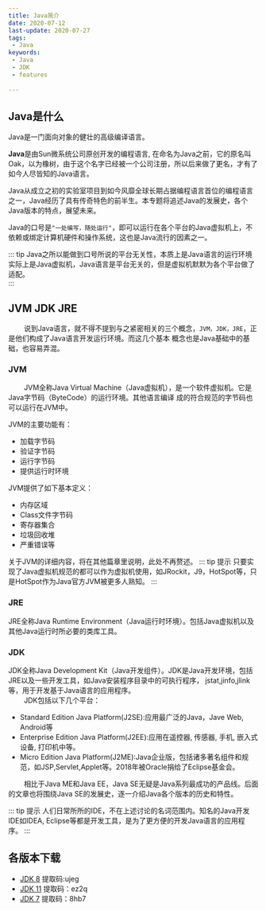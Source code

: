 ```yaml
---
title: Java简介
date: 2020-07-12
last-update: 2020-07-27
tags:
 - Java
keywords:
 - Java
 - JDK 
 - features
 
---
```


## Java是什么

Java是一门面向对象的健壮的高级编译语言。<br>

**Java**是由Sun微系统公司原创开发的编程语言, 在命名为Java之前，它的原名叫Oak，以为橡树，由于这个名字已经被一个公司注册，所以后来做了更名，才有了
如今人尽皆知的Java语言。<br>

Java从成立之初的实验室项目到如今风靡全球长期占据编程语言首位的编程语言之一，Java经历了具有传奇特色的前半生。本专题将追述Java的发展史，各个Java版本的特点，展望未来。<br>

Java的口号是`"一处编写，随处运行"`，即可以运行在各个平台的Java虚拟机上，不依赖或绑定计算机硬件和操作系统，这也是Java流行的因素之一。<br>

::: tip 
Java之所以能做到口号所说的平台无关性，本质上是Java语言的运行环境实际上是Java虚拟机，Java语言是平台无关的，但是虚拟机默默为各个平台做了适配。<br>
::: 

## JVM JDK JRE 

&nbsp;&nbsp;&nbsp;&nbsp;&nbsp;&nbsp;&nbsp;&nbsp;说到Java语言，就不得不提到与之紧密相关的三个概念，`JVM，JDK，JRE`，正是他们构成了Java语言开发运行环境。而这几个基本
概念也是Java基础中的基础，也容易弄混。

### JVM
&nbsp;&nbsp;&nbsp;&nbsp;&nbsp;&nbsp;&nbsp;&nbsp;JVM全称Java Virtual Machine（Java虚拟机），是一个软件虚拟机。它是Java字节码（ByteCode）的运行环境。其他语言编译
成的符合规范的字节码也可以运行在JVM中。<br>

JVM的主要功能有：

- 加载字节码
- 验证字节码
- 运行字节码
- 提供运行时环境

JVM提供了如下基本定义：

- 内存区域
- Class文件字节码
- 寄存器集合
- 垃圾回收堆
- 严重错误等

关于JVM的详细内容，将在其他篇章里说明，此处不再赘述。
::: tip 提示
只要实现了Java虚拟机规范的都可以作为虚拟机使用，如JRockit，J9，HotSpot等，只是HotSpot作为Java官方JVM被更多人熟知。
:::

### JRE
JRE全称Java Runtime Environment（Java运行时环境）。包括Java虚拟机以及其他Java运行时所必要的类库工具。
### JDK 

JDK全称Java Development Kit（Java开发组件）。JDK是Java开发环境，包括JRE以及一些开发工具，如Java安装程序目录中的可执行程序，
jstat,jinfo,jlink等，用于开发基于Java语言的应用程序。<br>
&nbsp;&nbsp;&nbsp;&nbsp;&nbsp;&nbsp;&nbsp;&nbsp;JDK包括以下几个平台：

- Standard Edition Java Platform(J2SE):应用最广泛的Java，Jave Web, Android等
- Enterprise Edition Java Platform(J2EE):应用在遥控器, 传感器, 手机, 嵌入式设备, 打印机中等。
- Micro Edition Java Platform(J2ME):Java企业版，包括诸多著名组件和规范，如JSP,Servlet,Applet等。2018年被Oracle捐给了Eclipse基金会。<br>

&nbsp;&nbsp;&nbsp;&nbsp;&nbsp;&nbsp;&nbsp;&nbsp;相比于Java ME和Java EE，Java SE无疑是Java系列最成功的产品线。后面的文章也将围绕Java SE的发展史，逐一介绍Java各个版本的历史和特性。<br>

::: tip 提示
人们日常所所的IDE，不在上述讨论的名词范围内。知名的Java开发IDE如IDEA, Eclipse等都是开发工具，是为了更方便的开发Java语言的应用程序。
:::

## 各版本下载

- [JDK 8](https://pan.baidu.com/s/1MrpXNd_lRBjAdbadsnKkdg)  提取码:ujeg
- [JDK 11](https://pan.baidu.com/s/1M-WzMU3HV5dpJ4KQaUDLgw ) 提取码：ez2q 
- [JDK 7](https://pan.baidu.com/s/1adVCJJ2bysVfzu_5BLjlbg) 提取码：8hb7 




